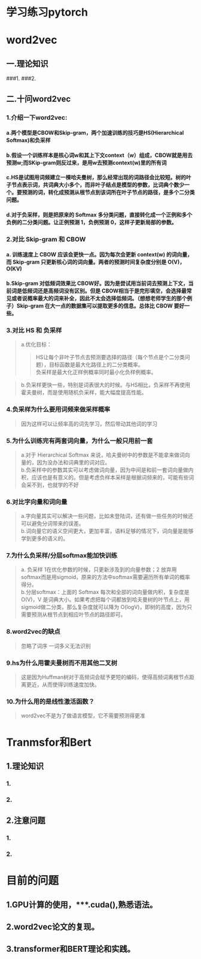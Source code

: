 学习练习pytorch
====

# word2vec
## 一.理论知识
###1.
###2.


## 二.十问word2vec
### 1.介绍一下word2vec:
#### a.两个模型是CBOW和Skip-gram，两个加速训练的技巧是HS(Hierarchical Softmax)和负采样
#### b.假设一个训练样本是核心词w和其上下文context（w）组成，CBOW就是用去预测w;而SKip-gram则反过来，是用w去预测context(w)里的所有词
#### c.HS是试图用词频建立一棵哈夫曼树，那么经常出现的词路径会比较短。树的叶子节点表示词，共词典大小多个，而非叶子结点是模型的参数，比词典个数少一个。要预测的词，转化成预测从根节点到该词所在叶子节点的路径，是多个二分类问题。
#### d.对于负采样，则是把原来的 Softmax 多分类问题，直接转化成一个正例和多个负例的二分类问题。让正例预测 1，负例预测 0，这样子更新局部的参数。

### 2.对比 Skip-gram 和 CBOW
#### a. 训练速度上 CBOW 应该会更快一点。因为每次会更新 context(w) 的词向量，而 Skip-gram 只更新核心词的词向量。两者的预测时间复杂度分别是 O(V)，O(KV)
#### b.Skip-gram 对低频词效果比 CBOW好。因为是尝试用当前词去预测上下文，当前词是低频词还是高频词没有区别。但是 CBOW相当于是完形填空，会选择最常见或者说概率最大的词来补全，因此不太会选择低频词。（想想老师学生的那个例子）Skip-gram 在大一点的数据集可以提取更多的信息。总体比 CBOW 要好一些。

### 3.对比 HS 和 负采样
>a.优化目标：
>>HS让每个非叶子节点去预测要选择的路径（每个节点是个二分类问题），目标函数是最大化路径上的二分类概率。</br>
>>负采样是最大化正样例概率同时最小化负样例概率。</br>

>b.负采样更快一些，特别是词表很大的时候。与HS相比，负采样不再使用霍夫曼树，而是使用随机负采样，能大幅度提高性能。</br>

### 4.负采样为什么要用词频来做采样概率
>因为这样可以让频率高的词先学习，然后带动其他词的学习

### 5.为什么训练完有两套词向量，为什么一般只用前一套
>a.对于 Hierarchical Softmax 来说，哈夫曼树中的参数是不能拿来做词向量的，因为没办法和词典里的词对应。</br>
>b.负采样中的参数其实可以考虑做词向量，因为中间是和前一套词向量做内积，应该也是有意义的。但是考虑负样本采样是根据词频来的，可能有些词会采不到，也就学的不好</br>

### 6.对比字向量和词向量
>a.字向量其实可以解决一些问题，比如未登陆词，还有做一些任务的时候还可以避免分词带来的误差。</br>
>b.词向量它的语义空间更大，更加丰富，语料足够的情况下，词向量是能够学到更多的语义的。</br>

### 7.为什么负采样/分层softmax能加快训练
>a. 负采样 1在优化参数的时候，只更新涉及到的向量参数；2 放弃用softmax而是用sigmoid，原来的方法中softmax需要遍历所有单词的概率得分。</br>
>b.分层softmax：上面的 Softmax 每次和全部的词向量做内积，复杂度是 O(V)，V 是词典大小。如果考虑把每个词都放到哈夫曼树的叶节点上，用sigmoid做二分类，那么复杂度就可以降为 O(logV)，即树的高度，因为只需要预测从根节点到相应叶节点的路径即可。

### 8.word2vec的缺点
>忽略了词序
>一词多义无法识别

### 9.hs为什么用霍夫曼树而不用其他二叉树
>这是因为Huffman树对于高频词会赋予更短的编码，使得高频词离根节点距离更近，从而使得训练速度加快。

### 10.为什么用的是线性激活函数？
>word2vec不是为了做语言模型，它不需要预测得更准


# Tranmsfor和Bert
## 1.理论知识
### 1.
### 2.
## 2.注意问题
### 1.
### 2.

# 目前的问题
## 1.GPU计算的使用，***.cuda(),熟悉语法。
## 2.word2vec论文的复现。
## 3.transformer和BERT理论和实践。
